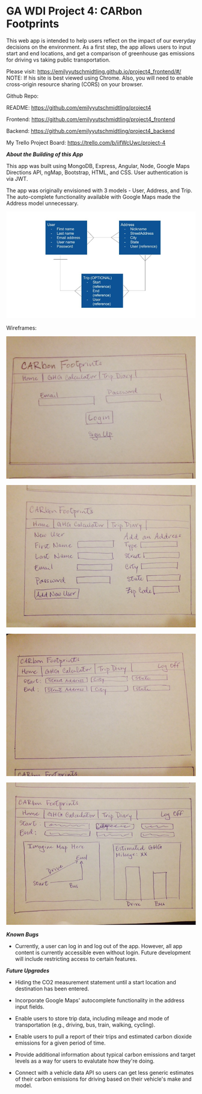 # GA WDI Project 4:  CARbon Footprints

This web app is intended to help users reflect on the impact of our everyday decisions on the environment.  As a first step, the app allows users to input start and end locations, and get a comparison of greenhouse gas emissions for driving vs taking public transportation.

Please visit:  https://emilyyutschmidtling.github.io/project4_frontend/#/
NOTE:  If his site is best viewed using Chrome.  Also, you will need to enable cross-origin resource sharing (CORS) on your browser.

Github Repo:

README:  https://github.com/emilyyutschmidtling/project4

Frontend:  https://github.com/emilyyutschmidtling/project4_frontend

Backend:  https://github.com/emilyyutschmidtling/project4_backend

My Trello Project Board:  https://trello.com/b/iifWcUwc/project-4


**_About the Building of this App_**

This app was built using MongoDB, Express, Angular, Node, Google Maps Directions API, ngMap, Bootstrap, HTML, and CSS.  User authentication is via JWT.

The app was originally envisioned with 3 models - User, Address, and Trip.  The auto-complete functionality available with Google Maps made the Address model unnecessary.

![alt text](https://github.com/emilyyutschmidtling/project4/blob/master/planning/ERD_v1.jpg)

Wireframes:

![alt text](https://github.com/emilyyutschmidtling/project4/blob/master/planning/attachments/FullSizeRender.jpg)

![alt text](https://github.com/emilyyutschmidtling/project4/blob/master/planning/attachments/FullSizeRender_1.jpg)

![alt text](https://github.com/emilyyutschmidtling/project4/blob/master/planning/attachments/FullSizeRender_2.jpg)

![alt text](https://github.com/emilyyutschmidtling/project4/blob/master/planning/attachments/FullSizeRender_3.jpg)

**_Known Bugs_**

- Currently, a user can log in and log out of the app.  However, all app content is currently accessible even without login.  Future development will include restricting access to certain features.

**_Future Upgrades_**

- Hiding the CO2 measurement statement until a start location and destination has been entered.

- Incorporate Google Maps' autocomplete functionality in the address input fields.

- Enable users to store trip data, including mileage and mode of transportation (e.g., driving, bus, train, walking, cycling).

- Enable users to pull a report of their trips and estimated carbon dioxide emissions for a given period of time.

- Provide additional information about typical carbon emissions and target levels as a way for users to evalutate how they're doing.

- Connect with a vehicle data API so users can get less generic estimates of their carbon emissions for driving based on their vehicle's make and model.
